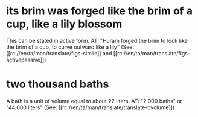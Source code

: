 # its brim was forged like the brim of a cup, like a lily blossom

This can be stated in active form. AT: "Huram forged the brim to look like the brim of a cup, to curve outward like a lily" (See: [[rc://en/ta/man/translate/figs-simile]] and [[rc://en/ta/man/translate/figs-activepassive]])

# two thousand baths

A bath is a unit of volume equal to about 22 liters. AT: "2,000 baths" or "44,000 liters" (See: [[rc://en/ta/man/translate/translate-bvolume]])

